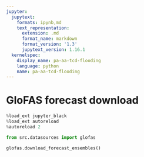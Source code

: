 ```yaml
---
jupyter:
  jupytext:
    formats: ipynb,md
    text_representation:
      extension: .md
      format_name: markdown
      format_version: '1.3'
      jupytext_version: 1.16.1
  kernelspec:
    display_name: pa-aa-tcd-flooding
    language: python
    name: pa-aa-tcd-flooding
---
```


# GloFAS forecast download

```python
%load_ext jupyter_black
%load_ext autoreload
%autoreload 2
```

```python
from src.datasources import glofas
```

```python
glofas.download_forecast_ensembles()
```

```python

```
